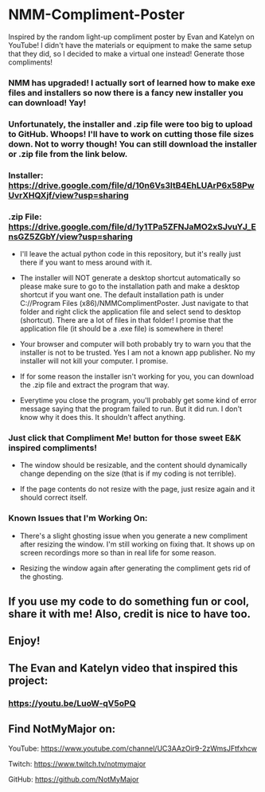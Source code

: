 # NMM-Compliment-Poster
Inspired by the random light-up compliment poster by Evan and Katelyn on YouTube! I didn't have the materials or equipment to make the same setup that they did, so I decided to make a virtual one instead! Generate those compliments!

### NMM has upgraded! I actually sort of learned how to make exe files and installers so now there is a fancy new installer you can download! Yay!

### Unfortunately, the installer and .zip file were too big to upload to GitHub. Whoops! I'll have to work on cutting those file sizes down. Not to worry though! You can still download the installer or .zip file from the link below.

### Installer: https://drive.google.com/file/d/10n6Vs3ltB4EhLUArP6x58PwUvrXHQXjf/view?usp=sharing
### .zip File: https://drive.google.com/file/d/1y1TPa5ZFNJaMO2xSJvuYJ_EnsGZ5ZGbY/view?usp=sharing

- I'll leave the actual python code in this repository, but it's really just there if you want to mess around with it.

- The installer will NOT generate a desktop shortcut automatically so please make sure to go to the installation path and make a desktop shortcut if you want one. The default installation path is under C://Program Files (x86)/NMMComplimentPoster. Just navigate to that folder and right click the application file and select send to desktop (shortcut). There are a lot of files in that folder! I promise that the application file (it should be a .exe file) is somewhere in there!

- Your browser and computer will both probably try to warn you that the installer is not to be trusted. Yes I am not a known app publisher. No my installer will not kill your computer. I promise.

- If for some reason the installer isn't working for you, you can download the .zip file and extract the program that way.

- Everytime you close the program, you'll probably get some kind of error message saying that the program failed to run. But it did run. I don't know why it does this. It shouldn't affect anything.

### Just click that Compliment Me! button for those sweet E&K inspired compliments!

- The window should be resizable, and the content should dynamically change depending on the size (that is if my coding is not terrible). 

- If the page contents do not resize with the page, just resize again and it should correct itself.

### Known Issues that I'm Working On:

- There's a slight ghosting issue when you generate a new compliment after resizing the window. I'm still working on fixing that. It shows up on screen recordings more so than in real life for some reason.

- Resizing the window again after generating the compliment gets rid of the ghosting.

## If you use my code to do something fun or cool, share it with me! Also, credit is nice to have too.
## Enjoy!

## The Evan and Katelyn video that inspired this project:

### https://youtu.be/LuoW-qV5oPQ

## Find NotMyMajor on:

YouTube: https://www.youtube.com/channel/UC3AAzOir9-2zWmsJFtfxhcw

Twitch: https://www.twitch.tv/notmymajor

GitHub: https://github.com/NotMyMajor
